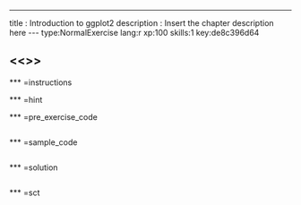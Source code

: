 ---
title       : Introduction to ggplot2
description : Insert the chapter description here
--- type:NormalExercise lang:r xp:100 skills:1 key:de8c396d64
## <<<New Exercise>>>


*** =instructions

*** =hint

*** =pre_exercise_code
```{r}

```

*** =sample_code
```{r}

```

*** =solution
```{r}

```

*** =sct
```{r}

```
